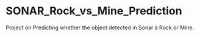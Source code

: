# SONAR_Rock_vs_Mine_Prediction
Project on Predicting whether the object detected in Sonar a Rock or Mine.
